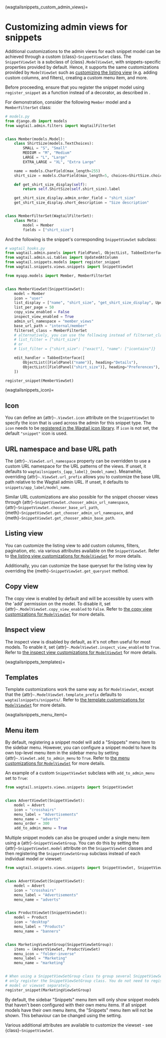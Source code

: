 ```{currentmodule} wagtail.snippets.views.snippets

```

(wagtailsnippets_custom_admin_views)=

# Customizing admin views for snippets

Additional customizations to the admin views for each snippet model can be achieved through a custom {class}`~SnippetViewSet` class. The `SnippetViewSet` is a subclass of {class}`.ModelViewSet`, with snippets-specific properties provided by default. Hence, it supports the same customizations provided by `ModelViewSet` such as [customizing the listing view](modelviewset_listing) (e.g. adding custom columns, and filters), creating a custom menu item, and more.

Before proceeding, ensure that you register the snippet model using `register_snippet` as a function instead of a decorator, as described in [](wagtailsnippets_registering).

For demonstration, consider the following `Member` model and a `MemberFilterSet` class:

```python
# models.py
from django.db import models
from wagtail.admin.filters import WagtailFilterSet


class Member(models.Model):
    class ShirtSize(models.TextChoices):
        SMALL = "S", "Small"
        MEDIUM = "M", "Medium"
        LARGE = "L", "Large"
        EXTRA_LARGE = "XL", "Extra Large"

    name = models.CharField(max_length=255)
    shirt_size = models.CharField(max_length=5, choices=ShirtSize.choices, default=ShirtSize.MEDIUM)

    def get_shirt_size_display(self):
        return self.ShirtSize(self.shirt_size).label

    get_shirt_size_display.admin_order_field = "shirt_size"
    get_shirt_size_display.short_description = "Size description"


class MemberFilterSet(WagtailFilterSet):
    class Meta:
        model = Member
        fields = ["shirt_size"]
```

And the following is the snippet's corresponding `SnippetViewSet` subclass:

```python
# wagtail_hooks.py
from wagtail.admin.panels import FieldPanel, ObjectList, TabbedInterface
from wagtail.admin.ui.tables import UpdatedAtColumn
from wagtail.snippets.models import register_snippet
from wagtail.snippets.views.snippets import SnippetViewSet

from myapp.models import Member, MemberFilterSet


class MemberViewSet(SnippetViewSet):
    model = Member
    icon = "user"
    list_display = ["name", "shirt_size", "get_shirt_size_display", UpdatedAtColumn()]
    list_per_page = 50
    copy_view_enabled = False
    inspect_view_enabled = True
    admin_url_namespace = "member_views"
    base_url_path = "internal/member"
    filterset_class = MemberFilterSet
    # alternatively, you can use the following instead of filterset_class
    # list_filter = ["shirt_size"]
    # or
    # list_filter = {"shirt_size": ["exact"], "name": ["icontains"]}

    edit_handler = TabbedInterface([
        ObjectList([FieldPanel("name")], heading="Details"),
        ObjectList([FieldPanel("shirt_size")], heading="Preferences"),
    ])

register_snippet(MemberViewSet)
```

(wagtailsnippets_icon)=

## Icon

You can define an {attr}`~.ViewSet.icon` attribute on the `SnippetViewSet` to specify the icon that is used across the admin for this snippet type. The `icon` needs to be [registered in the Wagtail icon library](../../advanced_topics/icons). If `icon` is not set, the default `"snippet"` icon is used.

## URL namespace and base URL path

The {attr}`~.ViewSet.url_namespace` property can be overridden to use a custom URL namespace for the URL patterns of the views. If unset, it defaults to `wagtailsnippets_{app_label}_{model_name}`. Meanwhile, overriding {attr}`~.ViewSet.url_prefix` allows you to customize the base URL path relative to the Wagtail admin URL. If unset, it defaults to `snippets/app_label/model_name`.

Similar URL customizations are also possible for the snippet chooser views through {attr}`~SnippetViewSet.chooser_admin_url_namespace`, {attr}`~SnippetViewSet.chooser_base_url_path`, {meth}`~SnippetViewSet.get_chooser_admin_url_namespace`, and {meth}`~SnippetViewSet.get_chooser_admin_base_path`.

## Listing view

You can customize the listing view to add custom columns, filters, pagination, etc. via various attributes available on the `SnippetViewSet`. Refer to [the listing view customizations for `ModelViewSet`](modelviewset_listing) for more details.

Additionally, you can customize the base queryset for the listing view by overriding the {meth}`~SnippetViewSet.get_queryset` method.

## Copy view

The copy view is enabled by default and will be accessible by users with the 'add' permission on the model. To disable it, set {attr}`~.ModelViewSet.copy_view_enabled` to `False`. Refer to [the copy view customizations for `ModelViewSet`](modelviewset_copy) for more details.

## Inspect view

The inspect view is disabled by default, as it's not often useful for most models. To enable it, set {attr}`~.ModelViewSet.inspect_view_enabled` to `True`. Refer to [the inspect view customizations for `ModelViewSet`](modelviewset_inspect) for more details.

(wagtailsnippets_templates)=

## Templates

Template customizations work the same way as for `ModelViewSet`, except that the {attr}`~.ModelViewSet.template_prefix` defaults to `wagtailsnippets/snippets/`. Refer to [the template customizations for `ModelViewSet`](modelviewset_templates) for more details.

(wagtailsnippets_menu_item)=

## Menu item

By default, registering a snippet model will add a "Snippets" menu item to the sidebar menu. However, you can configure a snippet model to have its own top-level menu item in the sidebar menu by setting {attr}`~.ViewSet.add_to_admin_menu` to `True`. Refer to [the menu customizations for `ModelViewSet`](modelviewset_menu) for more details.

An example of a custom `SnippetViewSet` subclass with `add_to_admin_menu` set to `True`:

```python
from wagtail.snippets.views.snippets import SnippetViewSet


class AdvertViewSet(SnippetViewSet):
    model = Advert
    icon = "crosshairs"
    menu_label = "Advertisements"
    menu_name = "adverts"
    menu_order = 300
    add_to_admin_menu = True
```

Multiple snippet models can also be grouped under a single menu item using a {attr}`~SnippetViewSetGroup`. You can do this by setting the {attr}`~SnippetViewSet.model` attribute on the `SnippetViewSet` classes and then registering the `SnippetViewSetGroup` subclass instead of each individual model or viewset:

```python
from wagtail.snippets.views.snippets import SnippetViewSet, SnippetViewSetGroup


class AdvertViewSet(SnippetViewSet):
    model = Advert
    icon = "crosshairs"
    menu_label = "Advertisements"
    menu_name = "adverts"


class ProductViewSet(SnippetViewSet):
    model = Product
    icon = "desktop"
    menu_label = "Products"
    menu_name = "banners"


class MarketingViewSetGroup(SnippetViewSetGroup):
    items = (AdvertViewSet, ProductViewSet)
    menu_icon = "folder-inverse"
    menu_label = "Marketing"
    menu_name = "marketing"


# When using a SnippetViewSetGroup class to group several SnippetViewSet classes together,
# only register the SnippetViewSetGroup class. You do not need to register each snippet
# model or viewset separately.
register_snippet(MarketingViewSetGroup)
```

By default, the sidebar "Snippets" menu item will only show snippet models that haven't been configured with their own menu items.
If all snippet models have their own menu items, the "Snippets" menu item will not be shown.
This behaviour can be changed using the [](wagtailsnippets_menu_show_all) setting.

Various additional attributes are available to customize the viewset - see {class}`~SnippetViewSet`.
